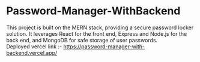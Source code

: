 # Password-Manager-WithBackend
This project is built on the MERN stack, providing a secure password locker solution. It leverages React for the front end, Express and Node.js for the back end, and MongoDB for safe storage of user passwords.
<br/>
Deployed vercel link :- https://password-manager-with-backend.vercel.app/
